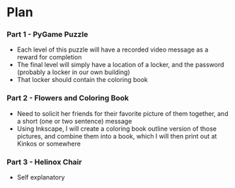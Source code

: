 # Plan

### Part 1 - PyGame Puzzle

* Each level of this puzzle will have a recorded video message as a reward for completion
* The final level will simply have a location of a locker, and the password (probably a locker in our own building)
* That locker should contain the coloring book

### Part 2 - Flowers and Coloring Book

* Need to solicit her friends for their favorite picture of them together, and a short (one or two sentence) message
* Using Inkscape, I will create a coloring book outline version of those pictures, and combine them into a book, which I will then print out at Kinkos or somewhere

### Part 3 - Helinox Chair

* Self explanatory
